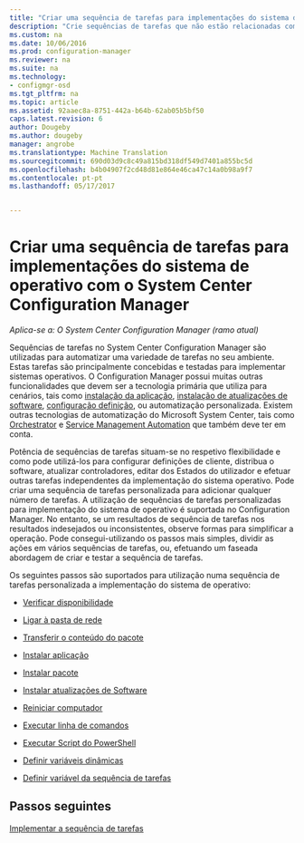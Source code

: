 ```yaml
---
title: "Criar uma sequência de tarefas para implementações do sistema de operativo | Documentos do Microsoft"
description: "Crie sequências de tarefas que não estão relacionadas com a implementação de sistemas operativos, tais como a distribuição de software, atualizar controladores, edição dos Estados do utilizador, etc."
ms.custom: na
ms.date: 10/06/2016
ms.prod: configuration-manager
ms.reviewer: na
ms.suite: na
ms.technology:
- configmgr-osd
ms.tgt_pltfrm: na
ms.topic: article
ms.assetid: 92aaec8a-8751-442a-b64b-62ab05b5bf50
caps.latest.revision: 6
author: Dougeby
ms.author: dougeby
manager: angrobe
ms.translationtype: Machine Translation
ms.sourcegitcommit: 690d03d9c8c49a815bd318df549d7401a855bc5d
ms.openlocfilehash: b4b04907f2cd48d81e864e46ca47c14a0b98a9f7
ms.contentlocale: pt-pt
ms.lasthandoff: 05/17/2017


---
```

# <a name="create-a-task-sequence-for-non-operating-system-deployments-with-system-center-configuration-manager"></a>Criar uma sequência de tarefas para implementações do sistema de operativo com o System Center Configuration Manager

*Aplica-se a: O System Center Configuration Manager (ramo atual)*

Sequências de tarefas no System Center Configuration Manager são utilizadas para automatizar uma variedade de tarefas no seu ambiente. Estas tarefas são principalmente concebidas e testadas para implementar sistemas operativos.  O Configuration Manager possui muitas outras funcionalidades que devem ser a tecnologia primária que utiliza para cenários, tais como [instalação da aplicação](../../apps/understand/introduction-to-application-management.md), [instalação de atualizações de software](../../sum/understand/software-updates-introduction.md), [configuração definição](../../compliance/understand/ensure-device-compliance.md), ou automatização personalizada. Existem outras tecnologias de automatização do Microsoft System Center, tais como [Orchestrator](https://technet.microsoft.com/library/hh237242.aspx) e [Service Management Automation](https://technet.microsoft.com/library/dn469260.aspx) que também deve ter em conta.  

Potência de sequências de tarefas situam-se no respetivo flexibilidade e como pode utilizá-los para configurar definições de cliente, distribua o software, atualizar controladores, editar dos Estados do utilizador e efetuar outras tarefas independentes da implementação do sistema operativo. Pode criar uma sequência de tarefas personalizada para adicionar qualquer número de tarefas. A utilização de sequências de tarefas personalizadas para implementação do sistema de operativo é suportada no Configuration Manager. No entanto, se um resultados de sequência de tarefas nos resultados indesejados ou inconsistentes, observe formas para simplificar a operação. Pode consegui-utilizando os passos mais simples, dividir as ações em vários sequências de tarefas, ou, efetuando um faseada abordagem de criar e testar a sequência de tarefas.

 Os seguintes passos são suportados para utilização numa sequência de tarefas personalizada a implementação do sistema de operativo:  

-   [Verificar disponibilidade](../understand/task-sequence-steps.md#BKMK_CheckReadiness)  

-   [Ligar à pasta de rede](../understand/task-sequence-steps.md#BKMK_ConnectToNetworkFolder)  

-   [Transferir o conteúdo do pacote](../understand/task-sequence-steps.md#BKMK_DownloadPackageContent)  

-   [Instalar aplicação](../understand/task-sequence-steps.md#BKMK_InstallApplication)  

-   [Instalar pacote](../understand/task-sequence-steps.md#BKMK_InstallPackage)  

-   [Instalar atualizações de Software](../understand/task-sequence-steps.md#BKMK_InstallSoftwareUpdates)  

-   [Reiniciar computador](../understand/task-sequence-steps.md#a-namebkmkrestartcomputera-restart-computer)  

-   [Executar linha de comandos](../understand/task-sequence-steps.md#BKMK_RunCommandLine)  

-   [Executar Script do PowerShell](../understand/task-sequence-steps.md#BKMK_RunPowerShellScript)  

-   [Definir variáveis dinâmicas](../understand/task-sequence-steps.md#BKMK_SetDynamicVariables)  

-   [Definir variável da sequência de tarefas](../understand/task-sequence-steps.md#BKMK_SetTaskSequenceVariable)  

## <a name="next-steps"></a>Passos seguintes
[Implementar a sequência de tarefas](manage-task-sequences-to-automate-tasks.md#a-namebkmkdeploytsa-deploy-a-task-sequence)

